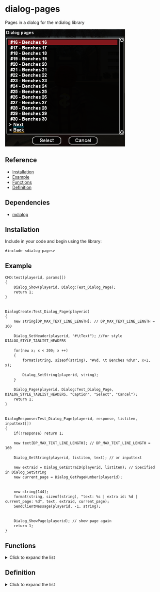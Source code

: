 # dialog-pages

Pages in a dialog for the mdialog library

![Crosshair](https://raw.githubusercontent.com/Bren828/dialog-pages/main/preview.png)

## Reference
* [Installation](https://github.com/Bren828/dialog-pages#installation)
* [Example](https://github.com/Bren828/dialog-pages#example)
* [Functions](https://github.com/Bren828/dialog-pages#functions)
* [Definition](https://github.com/Bren828/dialog-pages#definition)

## Dependencies
* [mdialog](https://github.com/Open-GTO/mdialog)

## Installation

Include in your code and begin using the library:
```pawn
#include <dialog-pages>
```

## Example
```pawn
CMD:test(playerid, params[])
{
    Dialog_Show(playerid, Dialog:Test_Dialog_Page);
    return 1;
}


DialogCreate:Test_Dialog_Page(playerid)
{
    new string[DP_MAX_TEXT_LINE_LENGTH]; // DP_MAX_TEXT_LINE_LENGTH = 160

	Dialog_SetHeader(playerid, "#\tText"); //for style DIALOG_STYLE_TABLIST_HEADERS

    for(new x; x < 200; x ++)
    {
		format(string, sizeof(string), "#%d. \t Benches %d\n", x+1, x);

		Dialog_SetString(playerid, string);
    }

    Dialog_Page(playerid, Dialog:Test_Dialog_Page, DIALOG_STYLE_TABLIST_HEADERS, "Caption", "Select", "Cancel");
    return 1;
}


DialogResponse:Test_Dialog_Page(playerid, response, listitem, inputtext[])
{
    if(!response) return 1;

	new text[DP_MAX_TEXT_LINE_LENGTH]; // DP_MAX_TEXT_LINE_LENGTH = 160

	Dialog_GetString(playerid, listitem, text); // or inputtext

	new extraid = Dialog_GetExtraID(playerid, listitem); // Specified in Dialog_SetString
	new current_page = Dialog_GetPageNumber(playerid);


    new string[144];
    format(string, sizeof(string), "text: %s | extra id: %d | current_page: %d", text, extraid, current_page);
    SendClientMessage(playerid, -1, string);


    Dialog_ShowPage(playerid); // show page again
    return 1;
}
```

## Functions
<details>
<summary>Click to expand the list</summary>
	
#### Dialog_SetString(playerid, const text[], extra_id = 0)
> Set the line text
> * `playerid` - The ID of the player to show the dialog to
> * `text` - Text of the dialog line
> * `extra_id` - Extra value
> * `Return` - Returns (0) on failure or (1) on success

#### Dialog_Page(playerid, const function[], style, const caption[], const button1[], const button2[], const next_button[] = DP_NEXT_BUTTON, const back_button[] = DP_BACK_BUTTON)
> Show the dialog page
> * `playerid` - The ID of the player to show the dialog to
> * `function` - The name of the dialog `Dialog:Test`
> * `style` - The style of the dialog
> * `caption[]` - The title at the top of the dialog
> * `button1[]` - The text on the left button
> * `button2[]` - The text on the right button
> * `next_button[]` - Next button text
> * `back_button[]` - Back button text
> * `Return` - Returns (0) on failure or (1) on success

#### Dialog_SetHeader(playerid, const header[])
> Set heading for style DIALOG_STYLE_TABLIST_HEADERS
> * `playerid` - The ID of the player to show the dialog to
> * `header[]` - Text of the dialog header

#### Dialog_ShowPage(playerid)
> Show the dialog page
> * `playerid` - The ID of the player to show the dialog to
> * `Return` - Returns (0) on failure or (1) on success

#### Dialog_UpdatePage(playerid)
> Update all dialog pages
> * `playerid` - The ID of the player to show the dialog to
> * `Return` - Returns (0) on failure or (1) on success

#### Dialog_GetString(playerid, listitem, text[])
> Get text of string
> * `playerid` - The ID of the player to show the dialog to
> * `listitem` - The ID of the list item selected by the player
> * `Return` - Returns (0) on failure or (1) on success

#### Dialog_GetExtraID(playerid, listitem)
> Get ExtraID
> * `playerid` - The ID of the player to show the dialog to
> * `listitem` - The ID of the list item selected by the player
> * `Return` - Returns (0) on failure or (1) on success

#### Dialog_GetPageNumber(playerid) 
> Get the page number
> * `playerid` - The ID of the player to show the dialog to
</details>

## Definition
<details>
<summary>Click to expand the list</summary>
	
```pawn
#define DP_MAX_LINES 500
#define DP_MAX_LINES_ON_PAGE 20
#define DP_MAX_TEXT_LINE_LENGTH 160
#define DP_MAX_TEXT_CAPTION_LENGTH 128
#define DP_MAX_TEXT_BUTTON_LENGTH 32
#define DP_CALLBACK_NAME "dre_"
#define DP_NEXT_BUTTON "> Next"
#define DP_BACK_BUTTON "< Back"
```
</details>
